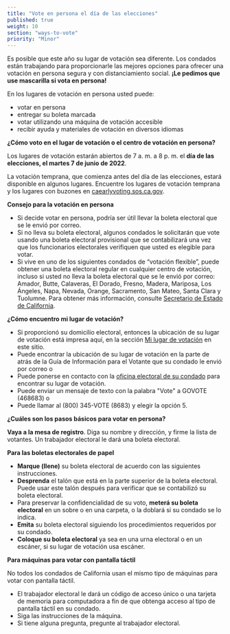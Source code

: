 ```yaml
---
title: "Vote en persona el día de las elecciones"
published: true
weight: 10
section: "ways-to-vote"
priority: "Minor"
---
```


Es posible que este año su lugar de votación sea diferente. Los condados están trabajando para proporcionarle las mejores opciones para ofrecer una votación en persona segura y con distanciamiento social. **¡Le pedimos que use mascarilla si vota en persona!**

En los lugares de votación en persona usted puede:
- votar en persona
- entregar su boleta marcada
- votar utilizando una máquina de votación accesible
- recibir ayuda y materiales de votación en diversos idiomas

**¿Cómo voto en el lugar de votación o el centro de votación en persona?**  

Los lugares de votación estarán abiertos de 7 a. m. a 8 p. m. el **día de las elecciones, el martes 7 de junio de 2022**. 

La votación temprana, que comienza antes del día de las elecciones, estará disponible en algunos lugares. Encuentre los lugares de votación temprana y los lugares con buzones en [caearlyvoting.sos.ca.gov](https://caearlyvoting.sos.ca.gov/).

**Consejo para la votación en persona**

- Si decide votar en persona, podría ser útil llevar la boleta electoral que se le envió por correo.
- Si no lleva su boleta electoral, algunos condados le solicitarán que vote usando una boleta electoral provisional que se contabilizará una vez que los funcionarios electorales verifiquen que usted es elegible para votar.
- Si vive en uno de los siguientes condados de “votación flexible”, puede obtener una boleta electoral regular en cualquier centro de votación, incluso si usted no lleva la boleta electoral que se le envió por correo: Amador, Butte, Calaveras, El Dorado, Fresno, Madera, Mariposa, Los Ángeles, Napa, Nevada, Orange, Sacramento, San Mateo, Santa Clara y Tuolumne. Para obtener más información, consulte [Secretario de Estado de California](https://www.sos.ca.gov/elections/voters-choice-act/).

**¿Cómo encuentro mi lugar de votación?**   

- Si proporcionó su domicilio electoral, entonces la ubicación de su lugar de votación está impresa aquí, en la sección [Mi lugar de votación](#section-my-polling-place) en este sitio. 
- Puede encontrar la ubicación de su lugar de votación en la parte de atrás de la Guía de Información para el Votante que su condado le envió por correo o  
- Puede ponerse en contacto con la [oficina electoral de su condado](#section-election-office-contact) para encontrar su lugar de votación. 
- Puede enviar un mensaje de texto con la palabra "Vote" a GOVOTE (468683) o  
- Puede llamar al (800) 345-VOTE (8683) y elegir la opción 5.  

**¿Cuáles son los pasos básicos para votar en persona?**  

**Vaya a la mesa de registro**. Diga su nombre y dirección, y firme la lista de votantes. Un trabajador electoral le dará una boleta electoral. 

**Para las boletas electorales de papel**  

- **Marque (llene)** su boleta electoral de acuerdo con las siguientes instrucciones. 
- **Desprenda** el talón que está en la parte superior de la boleta electoral. Puede usar este talón después para verificar que se contabilizó su boleta electoral. 
- Para preservar la confidencialidad de su voto, **meterá su boleta electoral** en un sobre o en una carpeta, o la doblará si su condado se lo indica. 
- **Emita** su boleta electoral siguiendo los procedimientos requeridos por su condado. 
- **Coloque su boleta electoral** ya sea en una urna electoral o en un escáner, si su lugar de votación usa escáner. 

**Para máquinas para votar con pantalla táctil**  

No todos los condados de California usan el mismo tipo de máquinas para votar con pantalla táctil. 
- El trabajador electoral le dará un código de acceso único o una tarjeta de memoria para computadora a fin de que obtenga acceso al tipo de pantalla táctil en su condado. 
- Siga las instrucciones de la máquina. 
- Si tiene alguna pregunta, pregunte al trabajador electoral.